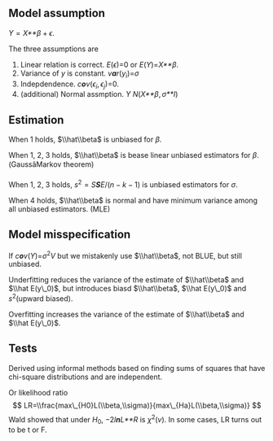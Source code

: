 Model assumption
----------------

*Y* = *X**β* + *ϵ*.

The three assumptions are

1.  Linear relation is correct. *E*(*ϵ*)=0 or *E*(*Y*)=*X**β*.
2.  Variance of *y* is constant. *v**a**r*(*y*<sub>*i*</sub>)=*σ*
3.  Indepdendence. *c**o**v*(*ϵ*<sub>*i*</sub>, *ϵ*<sub>*j*</sub>)=0.
4.  (additional) Normal assmption. *Y* *N*(*X**β*, *σ**I*)

Estimation
----------

When 1 holds, $\\hat\\beta$ is unbiased for *β*.

When 1, 2, 3 holds, $\\hat\\beta$ is bease linear unbiased estimators for *β*. (GaussâMarkov theorem)

When 1, 2, 3 holds, *s*<sup>2</sup> = *S**S**E*/(*n* − *k* − 1) is unbiased estimators for *σ*.

When 4 holds, $\\hat\\beta$ is normal and have minimum variance among all unbiased estimators. (MLE)

Model misspecification
----------------------

If *c**o**v*(*Y*)=*σ*<sup>2</sup>*V* but we mistakenly use $\\hat\\beta$, not BLUE, but still unbiased.

Underfitting reduces the variance of the estimate of $\\hat\\beta$ and $\\hat E(y\_0)$, but introduces biasd $\\hat\\beta$, $\\hat E(y\_0)$ and *s*<sup>2</sup>(upward biased).

Overfitting increases the variance of the estimate of $\\hat\\beta$ and $\\hat E(y\_0)$.

Tests
-----

Derived using informal methods based on finding sums of squares that have chi-square distributions and are independent.

Or likelihood ratio
$$
LR=\\frac{max\_{H0}L(\\beta,\\sigma)}{max\_{Ha}L(\\beta,\\sigma)}
$$
 Wald showed that under *H*<sub>0</sub>, −2*l**n**L**R* is *χ*<sup>2</sup>(*v*). In some cases, LR turns out to be t or F.
